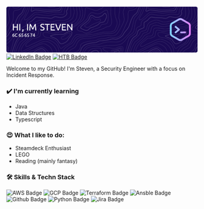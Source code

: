 ![Header](assets/github-header-image.png)
[![LinkedIn Badge](https://img.shields.io/badge/LinkedIn-0077B5?style=for-the-badge&logo=linkedin&logoColor=white)](https://www.linkedin.com/in/stevenseguinot/)
[![HTB Badge](https://img.shields.io/badge/HackTheBox-111927?style=for-the-badge&logo=Hack%20The%20Box&logoColor=9FEF00
)]()

Welcome to my GitHub! I'm Steven, a Security Engineer with a focus on Incident Response.

### ✔️ I'm currently learning
- Java
- Data Structures
- Typescript

### 😍 What I like to do:
- Steamdeck Enthusiast
- LEGO
- Reading (mainly fantasy)

### 🛠 Skills & Techn Stack
![AWS Badge](https://img.shields.io/badge/Amazon_AWS-FF9900?style=for-the-badge&logo=amazonaws&logoColor=white)
![GCP Badge](https://img.shields.io/badge/Google_Cloud-4285F4?style=for-the-badge&logo=google-cloud&logoColor=white)
![Terraform Badge](https://img.shields.io/badge/Terraform-7B42BC?style=for-the-badge&logo=terraform&logoColor=white)
![Ansble Badge](https://img.shields.io/badge/Ansible-000000?style=for-the-badge&logo=ansible&logoColor=white)
![Github Badge](https://img.shields.io/badge/GitHub-100000?style=for-the-badge&logo=github&logoColor=white)
![Python Badge](https://img.shields.io/badge/Python-FFD43B?style=for-the-badge&logo=python&logoColor=blue)
![Jira Badge](https://img.shields.io/badge/Jira-0052CC?style=for-the-badge&logo=Jira&logoColor=white)
